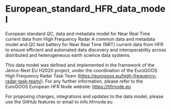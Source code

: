 # European_standard_HFR_data_model
European standard QC, data and metadata model for Near Real Time current data from High Frequency Radar
A common data and metadata model and QC test battery for Near Real Time (NRT) current data from HFR to ensure efficient and automated data discovery and interoperability across distributed and heterogeneous earth science data systems.

This data model was defined and implemented in the framework of the Jerico-Next EU H2020 project, under the coordination of the EuroGOOS High Frequency Radar Task Team (https://eurogoos.eu/high-frequency-radar-task-team/).
For any further information, please refer to the EuroGOOS European HFR Node website: https://hfrnode.eu

For proposing changes, integrations and updates to the data model, please use the GitHub features or email to info.hfrnode.eu
